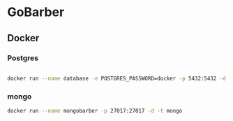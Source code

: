 # GoBarber

## Docker

### Postgres

```bash

docker run --name database -e POSTGRES_PASSWORD=docker -p 5432:5432 -d postgres

```

### mongo

```bash
docker run --name mongobarber -p 27017:27017 -d -t mongo
```
